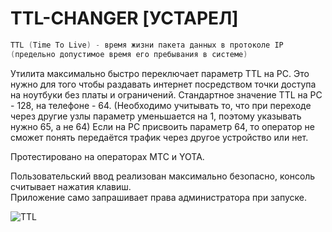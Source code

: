 # TTL-CHANGER [УСТАРЕЛ]

```kotlin
TTL (Time To Live) - время жизни пакета данных в протоколе IP 
(предельно допустимое время его пребывания в системе)
```
Утилита максимально быстро переключает параметр TTL  на PC.
Это нужно для того чтобы раздавать интернет посредством точки доступа на ноутбуки без платы и ограничений.
Стандартное значение TTL на PC - 128, на телефоне - 64. 
(Необходимо учитывать то, что при переходе через другие узлы параметр уменьшается на 1, поэтому указывать нужно 65, а не 64)
Если на PC присвоить параметр 64, то оператор не сможет понять передаётся трафик через другое устройство или нет.

Протестировано на операторах МТС и YOTA.

Пользовательский ввод реализован максимально безопасно, консоль считывает нажатия клавиш.<br>
Приложение само запрашивает права администратора при запуске.

![TTL](https://user-images.githubusercontent.com/61066851/228321572-5be9baf9-7149-44bd-87bb-ccb6963f6614.gif)
